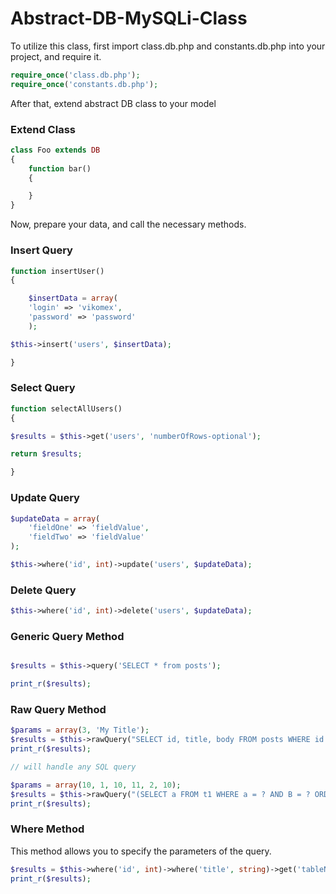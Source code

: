 Abstract-DB-MySQLi-Class
========================
To utilize this class, first import class.db.php and constants.db.php into your project, and require it.

```php
require_once('class.db.php');
require_once('constants.db.php');
```

After that, extend abstract DB class to your model

### Extend Class

```php
class Foo extends DB
{
	function bar()
	{

	}
}
```

Now, prepare your data, and call the necessary methods. 

### Insert Query

```php
function insertUser()
{

	$insertData = array(
	'login' => 'vikomex',
	'password' => 'password'
	);

$this->insert('users', $insertData);

}
```

### Select Query

```php
function selectAllUsers()
{

$results = $this->get('users', 'numberOfRows-optional');

return $results;

}
```

### Update Query

```php
$updateData = array(
	'fieldOne' => 'fieldValue',
	'fieldTwo' => 'fieldValue'
);

$this->where('id', int)->update('users', $updateData);

```

### Delete Query

```php
$this->where('id', int)->delete('users', $updateData);
```

### Generic Query Method

```php

$results = $this->query('SELECT * from posts');

print_r($results); 
```

### Raw Query Method

```php
$params = array(3, 'My Title');
$results = $this->rawQuery("SELECT id, title, body FROM posts WHERE id = ? AND tile = ?", $params);
print_r($results);

// will handle any SQL query

$params = array(10, 1, 10, 11, 2, 10);
$results = $this->rawQuery("(SELECT a FROM t1 WHERE a = ? AND B = ? ORDER BY a LIMIT ?) UNION(SELECT a FROM t2 WHERE a = ? AND B = ? ORDER BY a LIMIT ?)", $params);
print_r($results);
```


### Where Method
This method allows you to specify the parameters of the query.

```php
$results = $this->where('id', int)->where('title', string)->get('tableName');
print_r($results); 
```

